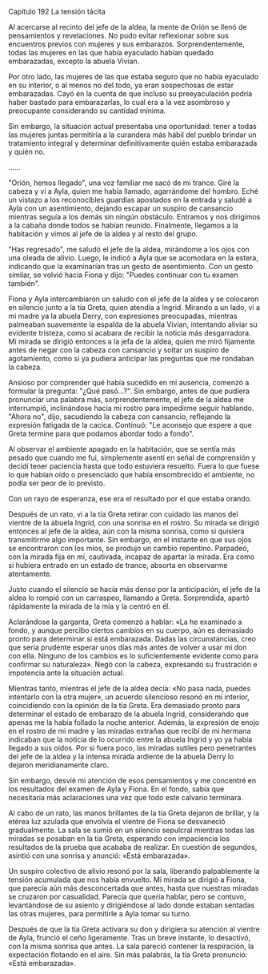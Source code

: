 
Capítulo 192 La tensión tácita

Al acercarse al recinto del jefe de la aldea, la mente de Orión se llenó de pensamientos y revelaciones. No pudo evitar reflexionar sobre sus encuentros previos con mujeres y sus embarazos. Sorprendentemente, todas las mujeres en las que había eyaculado habían quedado embarazadas, excepto la abuela Vivian.

Por otro lado, las mujeres de las que estaba seguro que no había eyaculado en su interior, o al menos no del todo, ya eran sospechosas de estar embarazadas. Cayó en la cuenta de que incluso su preeyaculación podría haber bastado para embarazarlas, lo cual era a la vez asombroso y preocupante considerando su cantidad mínima.

Sin embargo, la situación actual presentaba una oportunidad: tener a todas las mujeres juntas permitiría a la curandera más hábil del pueblo brindar un tratamiento integral y determinar definitivamente quién estaba embarazada y quién no.

…...

"Orión, hemos llegado", una voz familiar me sacó de mi trance. Giré la cabeza y vi a Ayla, quien me había llamado, agarrándome del hombro. Eché un vistazo a los reconocibles guardias apostados en la entrada y saludé a Ayla con un asentimiento, dejando escapar un suspiro de cansancio mientras seguía a los demás sin ningún obstáculo. Entramos y nos dirigimos a la cabaña donde todos se habían reunido. Finalmente, llegamos a la habitación y vimos al jefe de la aldea y al resto del grupo.

"Has regresado", me saludó el jefe de la aldea, mirándome a los ojos con una oleada de alivio. Luego, le indicó a Ayla que se acomodara en la estera, indicando que la examinarían tras un gesto de asentimiento. Con un gesto similar, se volvió hacia Fiona y dijo: "Puedes continuar con tu examen también".

Fiona y Ayla intercambiaron un saludo con el jefe de la aldea y se colocaron en silencio junto a la tía Greta, quien atendía a Ingrid. Mirando a un lado, vi a mi madre ya la abuela Derry, con expresiones preocupadas, mientras palmeaban suavemente la espalda de la abuela Vivian, intentando aliviar su evidente tristeza, como si acabara de recibir la noticia más desgarradora. Mi mirada se dirigió entonces a la jefa de la aldea, quien me miró fijamente antes de negar con la cabeza con cansancio y soltar un suspiro de agotamiento, como si ya pudiera anticipar las preguntas que me rondaban la cabeza.

Ansioso por comprender qué había sucedido en mi ausencia, comenzó a formular la pregunta: "¿Qué pasó…?". Sin embargo, antes de que pudiera pronunciar una palabra más, sorprendentemente, el jefe de la aldea me interrumpió, inclinándose hacia mi rostro para impedirme seguir hablando. "Ahora no", dijo, sacudiendo la cabeza con cansancio, reflejando la expresión fatigada de la cacica. Continuó: "Le aconsejo que espere a que Greta termine para que podamos abordar todo a fondo".

Al observar el ambiente apagado en la habitación, que se sentía más pesado que cuando me fui, simplemente asentí en señal de comprensión y decidí tener paciencia hasta que todo estuviera resuelto. Fuera lo que fuese lo que habían oído o presenciado que había ensombrecido el ambiente, no podía ser peor de lo previsto.

Con un rayo de esperanza, ese era el resultado por el que estaba orando.

Después de un rato, vi a la tía Greta retirar con cuidado las manos del vientre de la abuela Ingrid, con una sonrisa en el rostro. Su mirada se dirigió entonces al jefe de la aldea, aún con la misma sonrisa, como si quisiera transmitirme algo importante. Sin embargo, en el instante en que sus ojos se encontraron con los míos, se produjo un cambio repentino. Parpadeó, con la mirada fija en mí, cautivada, incapaz de apartar la mirada. Era como si hubiera entrado en un estado de trance, absorta en observarme atentamente.

Justo cuando el silencio se hacía más denso por la anticipación, el jefe de la aldea lo rompió con un carraspeo, llamando a Greta. Sorprendida, apartó rápidamente la mirada de la mía y la centró en él.

Aclarándose la garganta, Greta comenzó a hablar: «La he examinado a fondo, y aunque percibo ciertos cambios en su cuerpo, aún es demasiado pronto para determinar si está embarazada. Dadas las circunstancias, creo que sería prudente esperar unos días más antes de volver a usar mi don con ella. Ninguno de los cambios es lo suficientemente evidente como para confirmar su naturaleza». Negó con la cabeza, expresando su frustración e impotencia ante la situación actual.

Mientras tanto, mientras el jefe de la aldea decía: «No pasa nada, puedes intentarlo con la otra mujer», un acuerdo silencioso resonó en mi interior, coincidiendo con la opinión de la tía Greta. Era demasiado pronto para determinar el estado de embarazo de la abuela Ingrid, considerando que apenas me la había follado la noche anterior. Además, la expresión de enojo en el rostro de mi madre y las miradas extrañas que recibí de mi hermana indicaban que la noticia de lo ocurrido entre la abuela Ingrid y yo ya había llegado a sus oídos. Por si fuera poco, las miradas sutiles pero penetrantes del jefe de la aldea y la intensa mirada ardiente de la abuela Derry lo dejaron meridianamente claro.

Sin embargo, desvié mi atención de esos pensamientos y me concentré en los resultados del examen de Ayla y Fiona. En el fondo, sabía que necesitaría más aclaraciones una vez que todo este calvario terminara.

Al cabo de un rato, las manos brillantes de la tía Greta dejaron de brillar, y la etérea luz azulada que envolvía el vientre de Fiona se desvaneció gradualmente. La sala se sumió en un silencio sepulcral mientras todas las miradas se posaban en la tía Greta, esperando con impaciencia los resultados de la prueba que acababa de realizar. En cuestión de segundos, asintió con una sonrisa y anunció: «Está embarazada».

Un suspiro colectivo de alivio resonó por la sala, liberando palpablemente la tensión acumulada que nos había envuelto. Mi mirada se dirigió a Fiona, que parecía aún más desconcertada que antes, hasta que nuestras miradas se cruzaron por casualidad. Parecía que quería hablar, pero se contuvo, levantándose de su asiento y dirigiéndose al lado donde estaban sentadas las otras mujeres, para permitirle a Ayla tomar su turno.

Después de que la tía Greta activara su don y dirigiera su atención al vientre de Ayla, frunció el ceño ligeramente. Tras un breve instante, lo desactivó, con la misma sonrisa que antes. La sala pareció contener la respiración, la expectación flotando en el aire. Sin más palabras, la tía Greta pronunció: «Está embarazada».